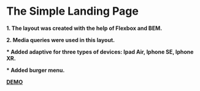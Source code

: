 # The Simple Landing Page #

__1. The layout was created with the help of Flexbox and BEM.__

__2. Media queries were used in this layout.__

__* Added adaptive for three types of devices: Ipad Air, Iphone SE, Iphone XR.__

__* Added burger menu.__


__[DEMO](https://nikitalugovskih.github.io/landing-page/ "Необязательная подсказка")__
